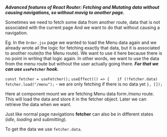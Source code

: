 **_Advanced features of React Router: Fetching and Mutating data without causing navigations, so without movig to another page._**

Sometimes we need to fetch some data from another route, data that is not associated with the current page And we want to do that without causing a navigation.

Eg. In the `Order.jsx` page we wanted to load the Menu data again and we already wrote all the logic for fetching exactly that data, but it is associated to another route(to the Menu route). We want to use it here because there is no point in writing that logic again. In other words, we want to use the data from the menu route but without the user actually going there. **_For that we can use `useFetcher` hook._**

`const fetcher = useFetcher();`
`useEffect(() => {`
`   if (!fetcher.data) fetcher.load("/menu");` - we are only fetching if there is no data yet
`}, []);`

Here at component mount we are fetching Menu data form _/menu_ route. This will load the data and store it in the fetcher object. Later we can retrieve the data when we want.

Just like normal page navigations **fetcher** can also be in different states (_idle_, _loading_ and _submitting_).

To get the data we use `fetcher.data`.
